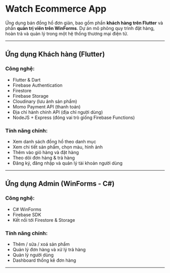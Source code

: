 # Watch Ecommerce App

Ứng dụng bán đồng hồ đơn giản, bao gồm phần **khách hàng trên Flutter** và phần **quản trị viên trên WinForms**.
Dự án mô phỏng quy trình đặt hàng, hoàn trả và quản lý trong một hệ thống thương mại điện tử.

-------------------------------------------------------------

## Ứng dụng Khách hàng (Flutter)

### Công nghệ:
- Flutter & Dart
- Firebase Authentication
- Firestore
- Firebase Storage
- Cloudinary (lưu ảnh sản phẩm)
- Momo Payment API (thanh toán)
- Địa chỉ hành chính API (địa chỉ người dùng)
- NodeJS + Express (đóng vai trò giống Firebase Functions)

### Tính năng chính:
- Xem danh sách đồng hồ theo danh mục
- Xem chi tiết sản phẩm, chọn màu, hình ảnh
- Thêm vào giỏ hàng và đặt hàng
- Theo dõi đơn hàng & trả hàng
- Đăng ký, đăng nhập và quản lý tài khoản người dùng

-------------------------------------------------------------

## Ứng dụng Admin (WinForms - C#)

### Công nghệ:
- C# WinForms
- Firebase SDK
- Kết nối tới Firestore & Storage

### Tính năng chính:
- Thêm / sửa / xoá sản phẩm
- Quản lý đơn hàng và xử lý trả hàng
- Quản lý người dùng
- Dashboard thống kê đơn hàng

-------------------------------------------------------------

